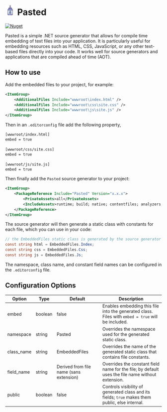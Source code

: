 <!-- markdownlint-disable MD013 -->

# ![Pasted](https://raw.githubusercontent.com/bmazzarol/Pasted/main/glue-small-icon.png) Pasted

<!-- markdownlint-enable MD013 -->

[![Nuget](https://img.shields.io/nuget/v/Pasted)](https://www.nuget.org/packages/pasted/)

Pasted is a simple .NET source generator that allows for compile time embedding
of text files into your application. It is particularly useful for embedding
resources such as HTML, CSS, JavaScript, or any other text-based files directly
into your code. It works well for source generators and applications
that are compiled ahead of time (AOT).

## How to use

Add the embedded files to your project, for example:

```xml
<ItemGroup>
    <AdditionalFiles Include="wwwroot\index.html" />
    <AdditionalFiles Include="wwwroot\css\site.css" />
    <AdditionalFiles Include="wwwroot\js\site.js" />
</ItemGroup>
```

Then in an `.editorconfig` file add the following property,

```editorconfig
[wwwroot/index.html]
embed = true

[wwwroot/css/site.css]
embed = true

[wwwroot/js/site.js]
embed = true
```

Then finally add the `Pasted` source generator to your project:

```xml
<ItemGroup>
    <PackageReference Include="Pasted" Version="x.x.x">
        <PrivateAssets>all</PrivateAssets>
        <IncludeAssets>runtime; build; native; contentfiles; analyzers; buildtransitive</IncludeAssets>
    </PackageReference>
</ItemGroup>
```

The source generator will then generate a static class with constants for each
file, which you can use in your code:

```csharp
// the EmbeddedFiles static class is generated by the source generator
const string html = EmbeddedFiles.Index;
const string css = EmbeddedFiles.Css;
const string js = EmbeddedFiles.Js;
```

The namespace, class name, and constant field names can be configured in the
`.editorconfig` file.

## Configuration Options

<!-- markdownlint-disable MD013 -->
| Option         | Type    | Default                                 | Description                                                                                         |
|----------------|---------|-----------------------------------------|-----------------------------------------------------------------------------------------------------|
| embed          | boolean | false                                   | Enables embedding this file into the generated class. Files with `embed = true` will be included.   |
| namespace      | string  | Pasted                                  | Overrides the namespace used for the generated static class.                                        |
| class_name     | string  | EmbeddedFiles                           | Overrides the name of the generated static class that contains file constants.                      |
| field_name     | string  | Derived from file name (sans extension) | Overrides the constant field name for the file; by default uses the file name without extension.    |
| public         | boolean | false                                   | Controls visibility of generated class and its fields; `true` makes them public, else internal.     |
